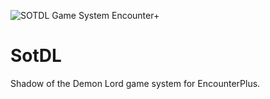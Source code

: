 ![SOTDL Game System Encounter+](images/sotdl_banner.jpg)

# SotDL
 Shadow of the Demon Lord game system for EncounterPlus.
